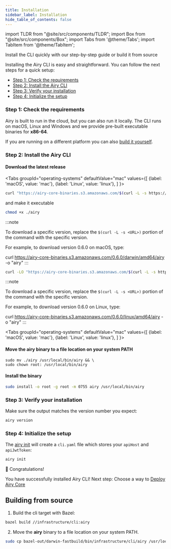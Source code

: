 ```yaml
---
title: Installation
sidebar_label: Installation
hide_table_of_contents: false
---
```


import TLDR from "@site/src/components/TLDR";
import Box from "@site/src/components/Box";
import Tabs from '@theme/Tabs';
import TabItem from '@theme/TabItem';

<TLDR>
Install the CLI quickly with our step-by-step guide or build it from source
</TLDR>

Installing the Airy CLI is easy and straightforward.
You can follow the next steps for a quick setup:

- [Step 1: Check the requirements](installation.md#step-1-check-the-requirements)
- [Step 2: Install the Airy CLI](installation.md#step-2-install-the-airy-cli)
- [Step 3: Verify your installation](installation.md#step-3-verify-your-installation)
- [Step 4: Initialize the setup](installation.md#step-4-initialize-the-setup)


### Step 1: Check the requirements

Airy is built to run in the cloud, but you can also run it locally.
The CLI runs on macOS, Linux and Windows and we provide pre-built executable binaries for **x86-64**.

If you are running on a different platform you can also [build it
yourself](installation.md#building-from-source).


### Step 2: Install the Airy CLI


#### Download the latest release

<Tabs
groupId="operating-systems"
defaultValue="mac"
values={[
{label: 'macOS', value: 'mac'},
{label: 'Linux', value: 'linux'},
]
}>
<TabItem value="mac">

```bash
curl "https://airy-core-binaries.s3.amazonaws.com/$(curl -L -s https://airy-core-binaries.s3.amazonaws.com/stable.txt)/darwin/amd64/airy" -o "airy"
```

and make it executable

```bash
chmod +x ./airy
```

:::note

To download a specific version, replace the `$(curl -L -s <URL>)` portion of the
command with the specific version.

For example, to download version 0.6.0 on macOS, type:

curl https://airy-core-binaries.s3.amazonaws.com/0.6.0/darwin/amd64/airy -o "airy"
:::
</TabItem>

<TabItem value="linux">

```bash
curl -LO "https://airy-core-binaries.s3.amazonaws.com/$(curl -L -s https://airy-core-binaries.s3.amazonaws.com/stable.txt)/linux/amd64/airy" -o "airy"
```

:::note

To download a specific version, replace the `$(curl -L -s <URL>)` portion of the command with the specific version.

For example, to download version 0.6.0 on Linux, type:

curl https://airy-core-binaries.s3.amazonaws.com/0.6.0/linux/amd64/airy -o "airy"
:::
</TabItem>
</Tabs>


<Tabs
groupId="operating-systems"
defaultValue="mac"
values={[
{label: 'macOS', value: 'mac'},
{label: 'Linux', value: 'linux'},
]
}>

<TabItem value="mac">

#### Move the **airy** binary to a file location on your system PATH

```
sudo mv ./airy /usr/local/bin/airy && \
sudo chown root: /usr/local/bin/airy
```
</TabItem>


<TabItem value="linux">

#### Install the binary

```bash
sudo install -o root -g root -m 0755 airy /usr/local/bin/airy
```

</TabItem>
</Tabs>


### Step 3: Verify your installation

Make sure the output matches the version number you expect:

```bash
airy version
```

### Step 4: Initialize the setup

The [airy init](cli/airy_init.md) will create a `cli.yaml` file which stores
your `apiHost` and `apiJwtToken`:

```bash
airy init
```

<Box color="#ACDF87">

:tada: Congratulations! 

You have successfully installed Airy CLI! Next step: Choose a way to [Deploy
Airy Core](/getting-started/deployment/introduction.md)

</Box>

## Building from source

1. Build the cli target with Bazel:

```bash
bazel build //infrastructure/cli:airy
```

2. Move the **airy** binary to a file location on your system PATH.

```bash
sudo cp bazel-out/darwin-fastbuild/bin/infrastructure/cli/airy /usr/local/bin/airy
```
